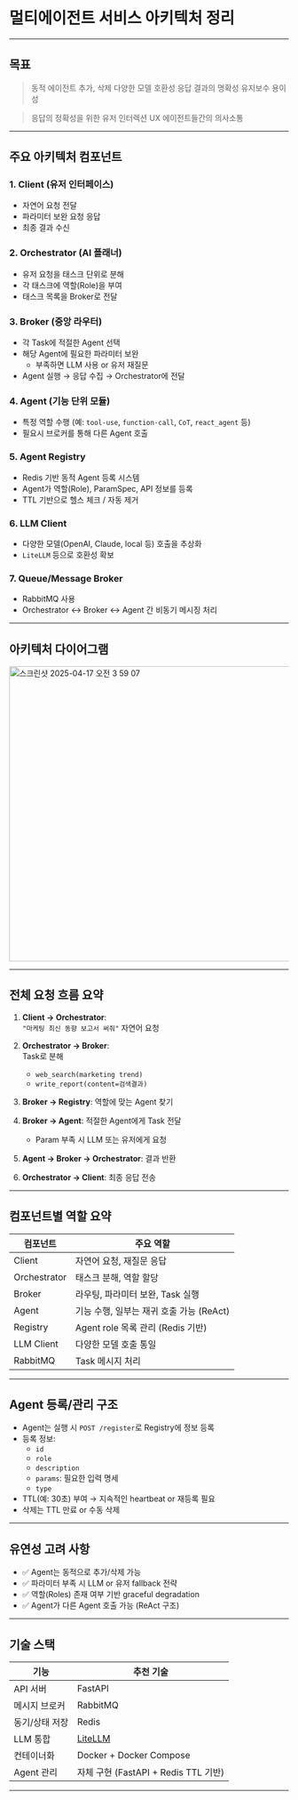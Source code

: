 # 멀티에이전트 서비스 아키텍처 정리

---

## 목표

> 동적 에이전트 추가, 삭제
> 다양한 모델 호환성
> 응답 결과의 명확성
> 유지보수 용이성

> 응답의 정확성을 위한 유저 인터렉션 UX
> 에이전트들간의 의사소통

---

## 주요 아키텍처 컴포넌트

### 1. **Client (유저 인터페이스)**

-   자연어 요청 전달
-   파라미터 보완 요청 응답
-   최종 결과 수신

### 2. **Orchestrator (AI 플래너)**

-   유저 요청을 태스크 단위로 분해
-   각 태스크에 역할(Role)을 부여
-   태스크 목록을 Broker로 전달

### 3. **Broker (중앙 라우터)**

-   각 Task에 적절한 Agent 선택
-   해당 Agent에 필요한 파라미터 보완
    -   부족하면 LLM 사용 or 유저 재질문
-   Agent 실행 → 응답 수집 → Orchestrator에 전달

### 4. **Agent (기능 단위 모듈)**

-   특정 역할 수행 (예: `tool-use`, `function-call`, `CoT`, `react_agent` 등)
-   필요시 브로커를 통해 다른 Agent 호출

### 5. **Agent Registry**

-   Redis 기반 동적 Agent 등록 시스템
-   Agent가 역할(Role), ParamSpec, API 정보를 등록
-   TTL 기반으로 헬스 체크 / 자동 제거

### 6. **LLM Client**

-   다양한 모델(OpenAI, Claude, local 등) 호출을 추상화
-   `LiteLLM` 등으로 호환성 확보

### 7. **Queue/Message Broker**

-   RabbitMQ 사용
-   Orchestrator ↔ Broker ↔ Agent 간 비동기 메시징 처리

---

## 아키텍처 다이어그램

<img width="531" alt="스크린샷 2025-04-17 오전 3 59 07" src="https://github.com/user-attachments/assets/f81819dc-5246-43ed-9cc7-29148a134aa9" />

---

## 전체 요청 흐름 요약

1. **Client → Orchestrator**:  
   `"마케팅 최신 동향 보고서 써줘"` 자연어 요청

2. **Orchestrator → Broker**:  
   Task로 분해

    - `web_search(marketing trend)`
    - `write_report(content=검색결과)`

3. **Broker → Registry**: 역할에 맞는 Agent 찾기

4. **Broker → Agent**: 적절한 Agent에게 Task 전달

    - Param 부족 시 LLM 또는 유저에게 요청

5. **Agent → Broker → Orchestrator**: 결과 반환

6. **Orchestrator → Client**: 최종 응답 전송

---

## 컴포넌트별 역할 요약

| 컴포넌트     | 주요 역할                                |
| ------------ | ---------------------------------------- |
| Client       | 자연어 요청, 재질문 응답                 |
| Orchestrator | 태스크 분해, 역할 할당                   |
| Broker       | 라우팅, 파라미터 보완, Task 실행         |
| Agent        | 기능 수행, 일부는 재귀 호출 가능 (ReAct) |
| Registry     | Agent role 목록 관리 (Redis 기반)        |
| LLM Client   | 다양한 모델 호출 통일                    |
| RabbitMQ     | Task 메시지 처리                         |

---

## Agent 등록/관리 구조

-   Agent는 실행 시 `POST /register`로 Registry에 정보 등록
-   등록 정보:
    -   `id`
    -   `role`
    -   `description`
    -   `params`: 필요한 입력 명세
    -   `type`
-   TTL(예: 30초) 부여 → 지속적인 heartbeat or 재등록 필요
-   삭제는 TTL 만료 or 수동 삭제

---

## 유연성 고려 사항

-   ✅ Agent는 동적으로 추가/삭제 가능
-   ✅ 파라미터 부족 시 LLM or 유저 fallback 전략
-   ✅ 역할(Roles) 존재 여부 기반 graceful degradation
-   ✅ Agent가 다른 Agent 호출 가능 (ReAct 구조)

---

## 기술 스택

| 기능           | 추천 기술                                     |
| -------------- | --------------------------------------------- |
| API 서버       | FastAPI                                       |
| 메시지 브로커  | RabbitMQ                                      |
| 동기/상태 저장 | Redis                                         |
| LLM 통합       | [LiteLLM](https://github.com/BerriAI/litellm) |
| 컨테이너화     | Docker + Docker Compose                       |
| Agent 관리     | 자체 구현 (FastAPI + Redis TTL 기반)          |

---
